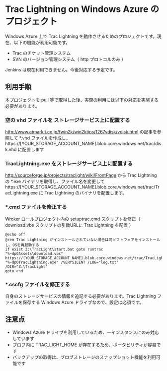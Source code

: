 # Trac Lightning on Windows Azure のプロジェクト
Windows Azure 上で Trac Lightning を動作させるためのプロジェクトです。現在、以下の機能が利用可能です。

* Trac のチケット管理システム
* SVN のバージョン管理システム（ http プロトコルのみ ）

Jenkins は現在利用できません。今後対応する予定です。


## 利用手順
本プロジェクトを pull 等で取得した後、実際の利用には以下の対応を実施する必要があります。

### 空の vhd ファイルを ストレージサービス上に配置する
http://www.atmarkit.co.jp/fwin2k/win2ktips/1267vdisk/vdisk.html の記事を参照して *.vhd ファイルを作成し、 https://[YOUR_STORAGE_ACCOUNT_NAME].blob.core.windows.net/trac/disk.vhd に配置します

### TracLightning.exe をストレージサービス上に配置する
http://sourceforge.jp/projects/traclight/wiki/FrontPage から Trac Lightning の *.exe バイナリを取得し、ファイル名を変更して
https://[YOUR_STORAGE_ACCOUNT_NAME].blob.core.windows.net/trac/TracLightning.exe
に Trac Lightning のバイナリを配置します。

###  *.cmd ファイルを修正する
Wroker ロールプロジェクト内の setuptrac.cmd スクリプトを修正（ download.vbs スクリプトの引数URLに Trac Lightning を配置 ）
```
@echo off
@rem Trac Lightning がインストールされていない場合は同ソフトウェアをインストールし、OSを再起動する
if exist Z:\TracLight\start.bat goto runtrac
"%~dp0Assets\download.vbs" https://[YOUR_STORAGE_ACCOUNT_NAME].blob.core.windows.net/trac/TracLightning.exe
"%~dp0TracLightning.exe" /VERYSILENT /LOG="log.txt" /DIR="Z:\TracLight"
goto end
```

### *.cscfg ファイルを修正する
自身のストレージサービスの情報を追記する必要があります。Trac Lightning ファイルを保存する Windows Azure ドライブなので、設定は必須です。

## 注意点
* Windows Azure ドライブを利用しているため、一インスタンスにのみ対応しています
* ブロブ内に TRAC_LIGHT_HOME が存在するため、ポータビリティが容易です
* バックアップの取得は、ブロブストレージのスナップショット機能を利用可能です